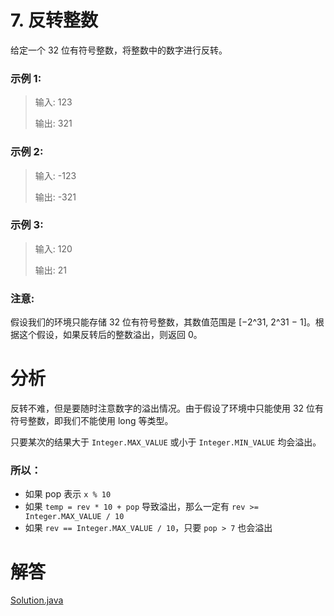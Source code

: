# 7. 反转整数

给定一个 32 位有符号整数，将整数中的数字进行反转。

### 示例 1:

> 输入: 123
>
> 输出: 321

### 示例 2:

> 输入: -123
>
> 输出: -321

### 示例 3:

> 输入: 120
>
> 输出: 21

### 注意:

假设我们的环境只能存储 32 位有符号整数，其数值范围是 [−2^31,  2^31 − 1]。根据这个假设，如果反转后的整数溢出，则返回 0。

# 分析

反转不难，但是要随时注意数字的溢出情况。由于假设了环境中只能使用 32 位有符号整数，即我们不能使用 long 等类型。

只要某次的结果大于 `Integer.MAX_VALUE` 或小于 `Integer.MIN_VALUE` 均会溢出。

### 所以：

- 如果 pop 表示 `x % 10`
- 如果 `temp = rev * 10 + pop` 导致溢出，那么一定有 `rev >= Integer.MAX_VALUE / 10`
- 如果 `rev == Integer.MAX_VALUE / 10`，只要 `pop > 7` 也会溢出

# 解答

[Solution.java](https://github.com/afei-cn/LeetCode/blob/master/7.%20Reverse%20Ineger/src/Solution.java)